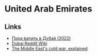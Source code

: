 # United Arab Emirates

## Links

- [Пора валить в Дубай (2022)](https://www.youtube.com/watch?v=eyIuWr1XsBo)
- [Dubai Reddit Wiki](https://www.reddit.com/r/dubai/wiki/index)
- [The Middle East's cold war, explained](https://www.youtube.com/watch?v=veMFCFyOwFI)